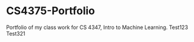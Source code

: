 # CS4375-Portfolio
Portfolio of my class work for CS 4347, Intro to Machine Learning.
Test123
Test321